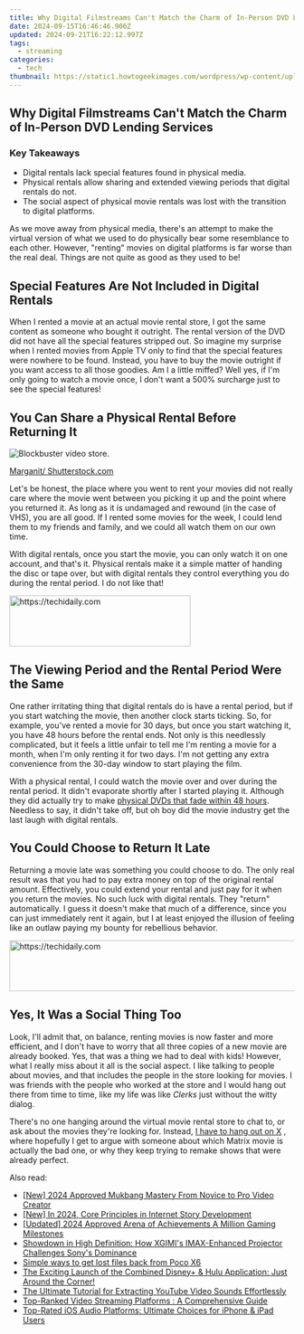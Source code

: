 ```yaml
---
title: Why Digital Filmstreams Can't Match the Charm of In-Person DVD Lending Services
date: 2024-09-15T16:46:46.906Z
updated: 2024-09-21T16:22:12.997Z
tags:
  - streaming
categories:
  - tech
thumbnail: https://static1.howtogeekimages.com/wordpress/wp-content/uploads/2024/05/one-holding-some-movies-and-popcorn-coming-out-of-a-laptop.jpg
---
```


## Why Digital Filmstreams Can't Match the Charm of In-Person DVD Lending Services

### Key Takeaways

* Digital rentals lack special features found in physical media.
* Physical rentals allow sharing and extended viewing periods that digital rentals do not.
* The social aspect of physical movie rentals was lost with the transition to digital platforms.

 As we move away from physical media, there's an attempt to make the virtual version of what we used to do physically bear some resemblance to each other. However, "renting" movies on digital platforms is far worse than the real deal. Things are not quite as good as they used to be!

##  Special Features Are Not Included in Digital Rentals

 When I rented a movie at an actual movie rental store, I got the same content as someone who bought it outright. The rental version of the DVD did not have all the special features stripped out. So imagine my surprise when I rented movies from Apple TV only to find that the special features were nowhere to be found. Instead, you have to buy the movie outright if you want access to all those goodies. Am I a little miffed? Well yes, if I'm only going to watch a movie once, I don't want a 500% surcharge just to see the special features!

##  You Can Share a Physical Rental Before Returning It

![Blockbuster video store.](https://static1.howtogeekimages.com/wordpress/wp-content/uploads/2023/11/shutterstock_1663502479.jpg) 

[Marganit](https://www.shutterstock.com/g/Marganit)[/ Shutterstock.com](https://www.shutterstock.com/image-photo/owen-sound-ontario-canada-october-12-1663502479)

 Let's be honest, the place where you went to rent your movies did not really care where the movie went between you picking it up and the point where you returned it. As long as it is undamaged and rewound (in the case of VHS), you are all good. If I rented some movies for the week, I could lend them to my friends and family, and we could all watch them on our own time.

 With digital rentals, once you start the movie, you can only watch it on one account, and that's it. Physical rentals make it a simple matter of handing the disc or tape over, but with digital rentals they control everything you do during the rental period. I do not like that!

<!-- affiliate ads begin -->
<a href="https://bluettius.sjv.io/c/5597632/2139109/17108" target="_top" id="2139109">
  <img src="//a.impactradius-go.com/display-ad/17108-2139109" border="0" alt="https://techidaily.com" width="320" height="90"/>
</a>
<img height="0" width="0" src="https://bluettius.sjv.io/i/5597632/2139109/17108" style="position:absolute;visibility:hidden;" border="0" />
<!-- affiliate ads end -->

##  The Viewing Period and the Rental Period Were the Same

 One rather irritating thing that digital rentals do is have a rental period, but if you start watching the movie, then another clock starts ticking. So, for example, you've rented a movie for 30 days, but once you start watching it, you have 48 hours before the rental ends. Not only is this needlessly complicated, but it feels a little unfair to tell me I'm renting a movie for a month, when I'm only renting it for two days. I'm not getting any extra convenience from the 30-day window to start playing the film.

 With a physical rental, I could watch the movie over and over during the rental period. It didn't evaporate shortly after I started playing it. Although they did actually try to make [physical DVDs that fade within 48 hours](https://www.nytimes.com/2004/12/02/technology/circuits/for-the-noreturn-dvd-rental-its-48-hrs-then-fade-to.html). Needless to say, it didn't take off, but oh boy did the movie industry get the last laugh with digital rentals.

##  You Could Choose to Return It Late

 Returning a movie late was something you could choose to do. The only real result was that you had to pay extra money on top of the original rental amount. Effectively, you could extend your rental and just pay for it when you return the movies. No such luck with digital rentals. They "return" automatically. I guess it doesn't make that much of a difference, since you can just immediately rent it again, but I at least enjoyed the illusion of feeling like an outlaw paying my bounty for rebellious behavior.

<!-- affiliate ads begin -->
<a href="https://aligracehair.sjv.io/c/5597632/2135405/19272" target="_top" id="2135405">
  <img src="//a.impactradius-go.com/display-ad/19272-2135405" border="0" alt="https://techidaily.com" width="728" height="90"/>
</a>
<img height="0" width="0" src="https://aligracehair.sjv.io/i/5597632/2135405/19272" style="position:absolute;visibility:hidden;" border="0" />
<!-- affiliate ads end -->

##  Yes, It Was a Social Thing Too

 Look, I'll admit that, on balance, renting movies is now faster and more efficient, and I don't have to worry that all three copies of a new movie are already booked. Yes, that was a thing we had to deal with kids! However, what I really miss about it all is the social aspect. I like talking to people about movies, and that includes the people in the store looking for movies. I was friends with the people who worked at the store and I would hang out there from time to time, like my life was like _Clerks_ just without the witty dialog.

 There's no one hanging around the virtual movie rental store to chat to, or ask about the movies they're looking for. Instead, [I have to hang out on X](https://x.com/GendoWasRight) , where hopefully I get to argue with someone about which Matrix movie is actually the bad one, or why they keep trying to remake shows that were already perfect.

<ins class="adsbygoogle"
     style="display:block"
     data-ad-format="autorelaxed"
     data-ad-client="ca-pub-7571918770474297"
     data-ad-slot="1223367746"></ins>

<ins class="adsbygoogle"
     style="display:block"
     data-ad-client="ca-pub-7571918770474297"
     data-ad-slot="8358498916"
     data-ad-format="auto"
     data-full-width-responsive="true"></ins>

<span class="atpl-alsoreadstyle">Also read:</span>
<div><ul>
<li><a href="https://youtube-webster.techidaily.com/024-approved-mukbang-mastery-from-novice-to-pro-video-creator/"><u>[New] 2024 Approved Mukbang Mastery From Novice to Pro Video Creator</u></a></li>
<li><a href="https://fox-glue.techidaily.com/new-in-2024-core-principles-in-internet-story-development/"><u>[New] In 2024, Core Principles in Internet Story Development</u></a></li>
<li><a href="https://youtube-docs.techidaily.com/ed-2024-approved-arena-of-achievements-a-million-gaming-milestones/"><u>[Updated] 2024 Approved Arena of Achievements A Million Gaming Milestones</u></a></li>
<li><a href="https://media-tips.techidaily.com/showdown-in-high-definition-how-xgimis-imax-enhanced-projector-challenges-sonys-dominance/"><u>Showdown in High Definition: How XGIMI's IMAX-Enhanced Projector Challenges Sony's Dominance</u></a></li>
<li><a href="https://techidaily.com/simple-ways-to-get-lost-files-back-from-poco-x6-by-fonelab-android-recover-data/"><u>Simple ways to get lost files back from Poco X6</u></a></li>
<li><a href="https://media-tips.techidaily.com/the-exciting-launch-of-the-combined-disneyplus-and-hulu-application-just-around-the-corner/"><u>The Exciting Launch of the Combined Disney+ & Hulu Application: Just Around the Corner!</u></a></li>
<li><a href="https://tech-revival.techidaily.com/the-ultimate-tutorial-for-extracting-youtube-video-sounds-effortlessly/"><u>The Ultimate Tutorial for Extracting YouTube Video Sounds Effortlessly</u></a></li>
<li><a href="https://media-tips.techidaily.com/top-ranked-video-streaming-platforms-a-comprehensive-guide/"><u>Top-Ranked Video Streaming Platforms : A Comprehensive Guide</u></a></li>
<li><a href="https://media-tips.techidaily.com/top-rated-ios-audio-platforms-ultimate-choices-for-iphone-and-ipad-users/"><u>Top-Rated iOS Audio Platforms: Ultimate Choices for iPhone & iPad Users</u></a></li>
</ul></div>

